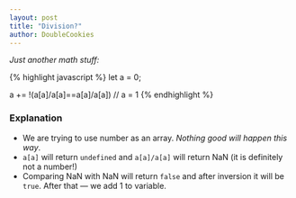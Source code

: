 ```yaml
---
layout: post
title: "Division?"
author: DoubleCookies
---
```

*Just another math stuff:*

{% highlight javascript %}
let a = 0;

a += !(a[a]/a[a]==a[a]/a[a]) // a = 1
{% endhighlight %}

<!--more-->
### Explanation
- We are trying to use number as an array. *Nothing good will happen this way*.
- `a[a]` will return `undefined` and `a[a]/a[a]` will return NaN (it is definitely not a number!)
- Comparing NaN with NaN will return `false` and after inversion it will be `true`. After that — we add 1 to variable.